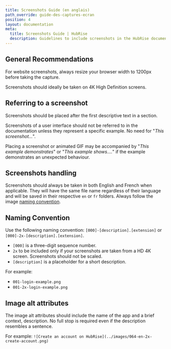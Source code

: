 ```yaml
---
title: Screenshots Guide (en anglais)
path_override: guide-des-captures-ecran
position: 4
layout: documentation
meta:
  title: Screenshots Guide | HubRise
  description: Guidelines to include screenshots in the HubRise documentation.
---
```


[comment]: # "This page is a duplicate from .../contributing/en"

## General Recommendations

For website screenshots, always resize your browser width to 1200px before taking the capture.

Screenshots should ideally be taken on 4K High Definition screens.

## Referring to a screenshot

Screenshots should be placed after the first descriptive text in a section.

Screenshots of a user interface should not be referred to in the documentation unless they represent a specific example. No need for "_This screenshot…_".

Placing a screenshot or animated GIF may be accompanied by "_This example demonstrates_" or "_This example shows…._" if the example demonstrates an unexpected behaviour.

## Screenshots handling

Screenshots should always be taken in both English and French when applicable.
They will have the same file name regardless of their language and will be saved in their respective `en` or `fr` folders. Always follow the image [naming convention](#naming-convention).

## Naming Convention

Use the following naming convention: `[000]-[description].[extension]` or `[000]-2x-[description].[extension]`.

- `[000]` is a three-digit sequence number.
- `2x` to be included only if your screenshots are taken from a HD 4K screen. Screenshots should not be scaled.
- `[description]` is a placeholder for a short description.

For example:

- `001-login-example.png`
- `001-2x-login-example.png`

## Image alt attributes

The image alt attributes should include the name of the app and a brief context, description. No full stop is required even if the description resembles a sentence.

For example: `![Create an account on HubRise](../images/064-en-2x-create-account.png)`
